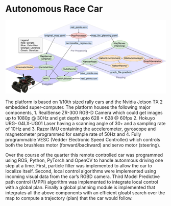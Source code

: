 # Autonomous Race Car

![alt text](https://github.com/rajatsc/autonomous-race-car/blob/master/images/architecture-diamond.png "Logo Title Text 2")

The platform is based on 1/10th sized rally cars and the Nvidia Jetson TX 2 embedded super-computer. The platform houses the following major components, 1. RealSense ZR-300 RGB-D Camera which could get images up to 1080p @ 30Hz and get depth upto 628 × 628 @ 60fps 2. Hokuyo URG- 04LX-UG01 Laser having a scanning angle of 30◦ and a sampling rate of 10Hz and 3. Razor IMU containing the accelerometer, gyroscope and magnetometer programmed for sample rate of 50Hz and 4. Fully programmable VESC (Vedder Electronic Speed Controller) which controls both the brushless motor (forward/backward) and servo motor (steering).

Over the course of the quarter this remote controlled car was programmed using ROS, Python, PyTorch and OpenCV to handle autonmous driving one step at a time. First, particle filter was implemented to allow the car to localize itself. Second, local control algorithms were implemented using incoming visual data from the car’s RGBD camera. Third Model Predictive path control (MPPI) algorithm was implemented to integrate local control with a global plan. Finally a global planning module is implemented that integrates all the above components with an efficient gloabl search over the map to compute a trajectory (plan) that the car would follow.
